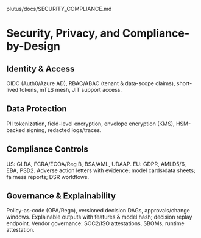 plutus/docs/SECURITY_COMPLIANCE.md
# Security, Privacy, and Compliance-by-Design

## Identity & Access
OIDC (Auth0/Azure AD), RBAC/ABAC (tenant & data-scope claims), short-lived tokens, mTLS mesh, JIT support access.

## Data Protection
PII tokenization, field-level encryption, envelope encryption (KMS), HSM-backed signing, redacted logs/traces.

## Compliance Controls
US: GLBA, FCRA/ECOA/Reg B, BSA/AML, UDAAP. EU: GDPR, AMLD5/6, EBA, PSD2.
Adverse action letters with evidence; model cards/data sheets; fairness reports; DSR workflows.

## Governance & Explainability
Policy-as-code (OPA/Rego), versioned decision DAGs, approvals/change windows.
Explainable outputs with features & model hash; decision replay endpoint.
Vendor governance: SOC2/ISO attestations, SBOMs, runtime attestation.
